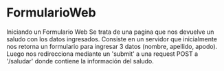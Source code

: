 # FormularioWeb
Iniciando un Formulario Web
Se trata de una pagina que nos devuelve un saludo con los datos ingresados.
Consiste en un servidor que inicialmente nos retorna un formulario para ingresar 3 datos (nombre, apellido, apodo). Luego nos redirecciona mediante un 'submit' a una request POST a '/saludar' donde contiene la información del saludo.
